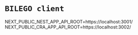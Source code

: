 # `BILEGO client`


NEXT_PUBLIC_NEST_APP_API_ROOT=https://localhost:3001/
NEXT_PUBLIC_CRA_APP_API_ROOT=https://localhost:3002/

